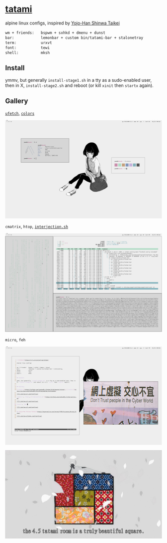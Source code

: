 # [tatami](https://jrl.ninja/configs)

alpine linux configs, inspired by [Yojo-Han Shinwa Taikei](https://myanimelist.net/anime/7785/Yojouhan_Shinwa_Taikei)

```
wm + friends:   bspwm + sxhkd + dmenu + dunst
bar:            lemonbar + custom bin/tatami-bar + stalonetray
term:           urxvt
font:           tewi
shell:          mksh
```

## Install

ymmv, but generally `install-stage1.sh` in a tty as a sudo-enabled user, then in X, `install-stage2.sh` and reboot (or kill `xinit` then `startx` again).


## Gallery

[`ufetch`](https://github.com/JoshuaRLi/tatami/blob/master/ufetch), [`colors`](https://github.com/JoshuaRLi/bin/blob/master/colorpanes)

![](./gallery/1.jpg?raw=true)

`cmatrix`, `htop`, [`interjection.sh`](https://github.com/JoshuaRLi/interjection.sh)

![](./gallery/2.jpg?raw=true)

`micro`, `feh`

![](./gallery/3.jpg?raw=true)

![](./gallery/tatami.jpg?raw=true)
